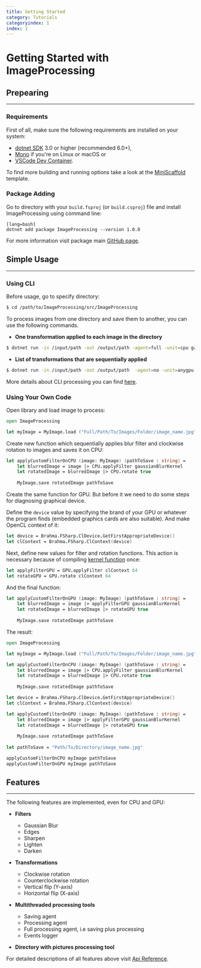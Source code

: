 ```yaml
---
title: Getting Started
category: Tutorials
categoryindex: 1
index: 1
---
```


# Getting Started with ImageProcessing


## Prepearing

---

### Requirements

First of all, make sure the following requirements are installed on your system:

* [dotnet SDK](https://www.microsoft.com/net/download/core) 3.0 or higher (recommended 6.0+),
* [Mono](http://www.mono-project.com/) if you're on Linux or macOS or
* [VSCode Dev Container](https://code.visualstudio.com/docs/remote/containers).

To find more building and running options take a look at the [MiniScaffold](https://github.com/TheAngryByrd/MiniScaffold) template.

### Package Adding

Go to directory with your ``build.fsproj`` (or ``build.csproj``) file and install ImageProcessing using command line:

    [lang=bash]
    dotnet add package ImageProcessing --version 1.0.0

For more information visit package main [GitHub page](https://github.com/PolinaSavelyeva/ImageProcessing/pkgs/nuget/ImageProcessing).

## Simple Usage

---

### Using CLI
Before usage, go to specify directory:

```sh
$ cd /path/to/ImageProcessing/src/ImageProcessing
```
To process images from one directory and save them to another, you can use the following commands.

* **Оne transformation applied to each image in the directory**

```sh
$ dotnet run -in /input/path -out /output/path -agent=full -unit=cpu gauss
```

* **List of transformations that are sequentially applied**

```sh
$ dotnet run -in /input/path -out /output/path  -agent=no -unit=anygpu gauss sharpen
```

More details about CLI processing you can find [here]().

### Using Your Own Code

Open library and load image to process:

```fsharp
open ImageProcessing

let myImage = MyImage.load ("Full/Path/To/Images/Folder/image_name.jpg")
```

Create new function which sequentially applies blur filter and clockwise rotation to images and saves it on CPU:

```fsharp
let applyCustomFilterOnCPU (image: MyImage) (pathToSave : string) = 
    let blurredImage = image |> CPU.applyFilter gaussianBlurKernel
    let rotatedImage = blurredImage |> CPU.rotate true
    
    MyImage.save rotatedImage pathToSave
```

Create the same function for GPU. But before it we need to do some steps for diagnosing graphical device.

Define the ``device`` value by specifying the brand of your GPU or whatever the program finds (embedded graphics cards are also suitable). And make OpenCL context of it:

```fsharp
let device = Brahma.FSharp.ClDevice.GetFirstAppropriateDevice()
let clContext = Brahma.FSharp.ClContext(device)
```

Next, define new values for filter and rotation functions. This action is necessary because of compiling [kernel function]() once:

```fsharp
let applyFilterGPU = GPU.applyFilter clContext 64
let rotateGPU = GPU.rotate clContext 64
```

And the final function:

```fsharp
let applyCustomFilterOnGPU (image: MyImage) (pathToSave : string) = 
    let blurredImage = image |> applyFilterGPU gaussianBlurKernel
    let rotatedImage = blurredImage |> rotateGPU true
    
    MyImage.save rotatedImage pathToSave
```

The result:

```fsharp
open ImageProcessing

let myImage = MyImage.load ("Full/Path/To/Images/Folder/image_name.jpg")

let applyCustomFilterOnCPU (image: MyImage) (pathToSave : string) = 
    let blurredImage = image |> CPU.applyFilter gaussianBlurKernel
    let rotatedImage = blurredImage |> CPU.rotate true
    
    MyImage.save rotatedImage pathToSave

let device = Brahma.FSharp.ClDevice.GetFirstAppropriateDevice()
let clContext = Brahma.FSharp.ClContext(device)

let applyCustomFilterOnGPU (image: MyImage) (pathToSave : string) = 
    let blurredImage = image |> applyFilterGPU gaussianBlurKernel
    let rotatedImage = blurredImage |> rotateGPU true
    
    MyImage.save rotatedImage pathToSave
 
let pathToSave = "Path/To/Directory/image_name.jpg"

applyCustomFilterOnCPU myImage pathToSave
applyCustomFilterOnGPU myImage pathToSave
```

## Features

---

The following features are implemented, even for CPU and GPU:

* **Filters**
  * Gaussian Blur
  * Edges
  * Sharpen
  * Lighten
  * Darken


* **Transformations**
  * Clockwise rotation
  * Counterclockwise rotation
  * Vertical flip (Y-axis)
  * Horizontal flip (X-axis)


* **Multithreaded processing tools**
  * Saving agent
  * Processing agent
  * Full processing agent, i.e saving plus processing
  * Events logger


* **Directory with pictures processing tool**

For detailed descriptions of all features above visit [Api Reference]().
